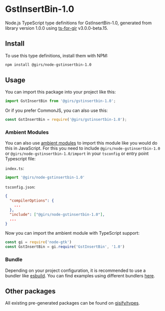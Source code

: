 
# GstInsertBin-1.0

Node.js TypeScript type definitions for GstInsertBin-1.0, generated from library version 1.0.0 using [ts-for-gir](https://github.com/gjsify/ts-for-gir) v3.0.0-beta.15.

## Install

To use this type definitions, install them with NPM:
```bash
npm install @girs/node-gstinsertbin-1.0
```

## Usage

You can import this package into your project like this:
```ts
import GstInsertBin from '@girs/gstinsertbin-1.0';
```

Or if you prefer CommonJS, you can also use this:
```ts
const GstInsertBin = require('@girs/gstinsertbin-1.0');
```

### Ambient Modules

You can also use [ambient modules](https://github.com/gjsify/ts-for-gir/tree/main/packages/cli#ambient-modules) to import this module like you would do this in JavaScript.
For this you need to include `@girs/node-gstinsertbin-1.0` or `@girs/node-gstinsertbin-1.0/import` in your `tsconfig` or entry point Typescript file:

`index.ts`:
```ts
import '@girs/node-gstinsertbin-1.0'
```

`tsconfig.json`:
```json
{
  "compilerOptions": {
    ...
  },
  "include": ["@girs/node-gstinsertbin-1.0"],
  ...
}
```

Now you can import the ambient module with TypeScript support: 

```ts
const gi = require('node-gtk')
const GstInsertBin = gi.require('GstInsertBin', '1.0')
```



### Bundle

Depending on your project configuration, it is recommended to use a bundler like [esbuild](https://esbuild.github.io/). You can find examples using different bundlers [here](https://github.com/gjsify/ts-for-gir/tree/main/examples).

## Other packages

All existing pre-generated packages can be found on [gjsify/types](https://github.com/gjsify/types).

